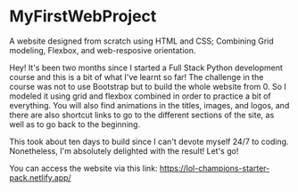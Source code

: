 # MyFirstWebProject
A website designed from scratch using HTML and CSS; Combining Grid modeling, Flexbox, and web-resposive orientation. 

Hey! It's been two months since I started a Full Stack Python development course and this is a bit of what I've learnt so far! 
The challenge in the course was not to use Bootstrap but to build the whole website from 0. So I modeled it using grid and flexbox combined in order to practice a bit of everything.
You will also find animations in the titles, images, and logos, and there are also shortcut links to go to the different sections of the site, as well as to go back to the beginning. 

This took about ten days to build since I can't devote myself 24/7 to coding. Nonetheless, I'm absolutely delighted with the result! Let's go!

You can access the website via this link: https://lol-champions-starter-pack.netlify.app/
